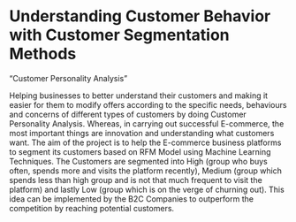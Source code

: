 # Understanding Customer Behavior with Customer Segmentation Methods

“Customer Personality Analysis” 

Helping businesses to better understand their customers and making it easier for them to modify offers according to the specific needs, behaviours and concerns of different types of customers by doing Customer Personality Analysis.
Whereas, in carrying out successful E-commerce, the most important things are innovation and understanding what customers want. The aim of the project is to help the E-commerce business platforms to segment its customers based on RFM Model using Machine Learning Techniques. The Customers are segmented into High (group who buys often, spends more and visits the platform recently), Medium (group which spends less than high group and is not that much frequent to visit the platform) and lastly Low (group which is on the verge of churning out). This idea can be implemented by the B2C Companies to outperform the competition by reaching potential customers.
